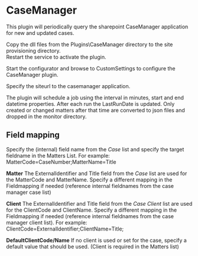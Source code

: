 # CaseManager

This plugin will periodically query the sharepoint CaseManager application for new and updated cases.

Copy the dll files from the Plugins\\CaseManager directory to the site provisioning directory.\
Restart the service to activate the plugin.

Start the configurator and browse to CustomSettings to configure the CaseManager plugin.

Specify the siteurl to the casemanager application.

The plugin will schedule a job using the interval in minutes, start and end datetime properties. After each run the LastRunDate is updated. Only created or changed matters after that time are converted to json files and dropped in the monitor directory.

## Field mapping

Specify the (internal) field name from the *Case* list and specify the target fieldname in the Matters List. For example:\
MatterCode=CaseNumber;MatterName=Title

**Matter**
The ExternalIdentifier and Title field from the *Case* list are used for the MatterCode and MatterName. Specify a different mapping in the Fieldmapping if needed (reference internal fieldnames from the case manager case list)

**Client**
The ExternalIdentifier and Title field from the *Case Client* list are used for the ClientCode and ClientName. Specify a different mapping in the Fieldmapping if needed (reference internal fieldnames from the case manager client list). For example:\
ClientCode=ExternalIdentifier;ClientName=Title;

**DefaultClientCode/Name**
If no client is used or set for the case, specify a default value that should be used. (Client is required in the Matters list)

